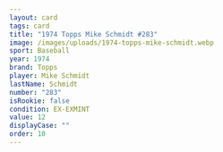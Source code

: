 ```yaml
---
layout: card
tags: card
title: "1974 Topps Mike Schmidt #283"
image: /images/uploads/1974-topps-mike-schmidt.webp
sport: Baseball
year: 1974
brand: Topps
player: Mike Schmidt
lastName: Schmidt
number: "283"
isRookie: false
condition: EX-EXMINT
value: 12
displayCase: ""
order: 10
---
```

